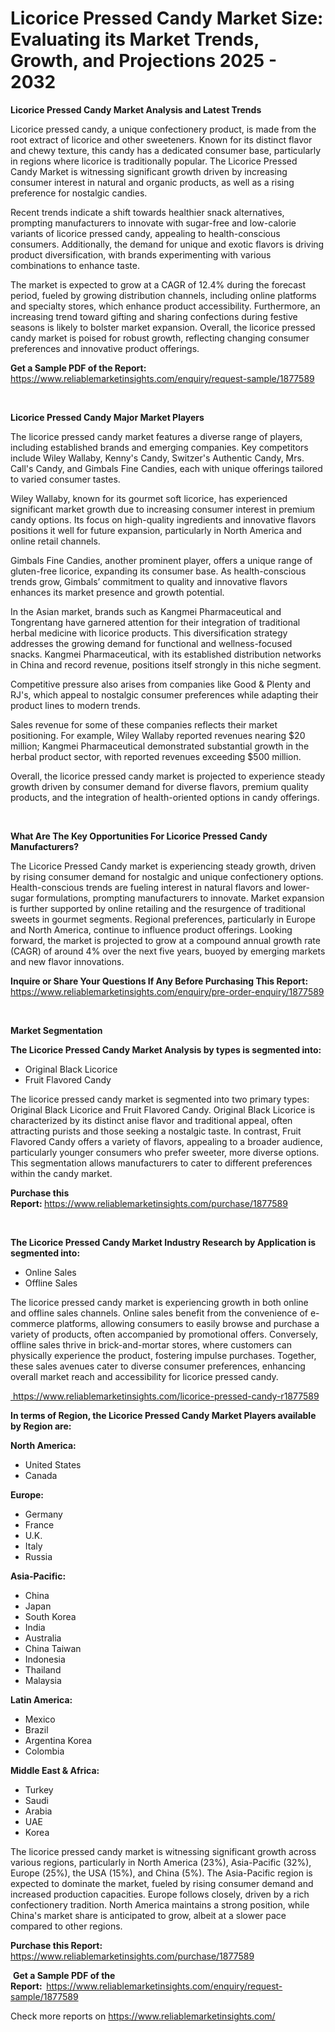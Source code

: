 <p><h1>Licorice Pressed Candy Market Size: Evaluating its Market Trends, Growth, and Projections 2025 - 2032</h1></p><p><strong>Licorice Pressed Candy Market Analysis and Latest Trends</strong></p>
<p><p>Licorice pressed candy, a unique confectionery product, is made from the root extract of licorice and other sweeteners. Known for its distinct flavor and chewy texture, this candy has a dedicated consumer base, particularly in regions where licorice is traditionally popular. The Licorice Pressed Candy Market is witnessing significant growth driven by increasing consumer interest in natural and organic products, as well as a rising preference for nostalgic candies.</p><p>Recent trends indicate a shift towards healthier snack alternatives, prompting manufacturers to innovate with sugar-free and low-calorie variants of licorice pressed candy, appealing to health-conscious consumers. Additionally, the demand for unique and exotic flavors is driving product diversification, with brands experimenting with various combinations to enhance taste.</p><p>The market is expected to grow at a CAGR of 12.4% during the forecast period, fueled by growing distribution channels, including online platforms and specialty stores, which enhance product accessibility. Furthermore, an increasing trend toward gifting and sharing confections during festive seasons is likely to bolster market expansion. Overall, the licorice pressed candy market is poised for robust growth, reflecting changing consumer preferences and innovative product offerings.</p></p>
<p><strong>Get a Sample PDF of the Report:&nbsp;</strong> <a href="https://www.reliablemarketinsights.com/enquiry/request-sample/1877589?utm_campaign=2252&utm_medium=2&utm_source=Github&utm_content=ia&utm_term=07042025&utm_id=licorice-pressed-candy">https://www.reliablemarketinsights.com/enquiry/request-sample/1877589</a></p>
<p>&nbsp;</p>
<p><strong>Licorice Pressed Candy Major Market Players</strong></p>
<p><p>The licorice pressed candy market features a diverse range of players, including established brands and emerging companies. Key competitors include Wiley Wallaby, Kenny's Candy, Switzer's Authentic Candy, Mrs. Call's Candy, and Gimbals Fine Candies, each with unique offerings tailored to varied consumer tastes. </p><p>Wiley Wallaby, known for its gourmet soft licorice, has experienced significant market growth due to increasing consumer interest in premium candy options. Its focus on high-quality ingredients and innovative flavors positions it well for future expansion, particularly in North America and online retail channels. </p><p>Gimbals Fine Candies, another prominent player, offers a unique range of gluten-free licorice, expanding its consumer base. As health-conscious trends grow, Gimbals’ commitment to quality and innovative flavors enhances its market presence and growth potential.</p><p>In the Asian market, brands such as Kangmei Pharmaceutical and Tongrentang have garnered attention for their integration of traditional herbal medicine with licorice products. This diversification strategy addresses the growing demand for functional and wellness-focused snacks. Kangmei Pharmaceutical, with its established distribution networks in China and record revenue, positions itself strongly in this niche segment.</p><p>Competitive pressure also arises from companies like Good & Plenty and RJ's, which appeal to nostalgic consumer preferences while adapting their product lines to modern trends. </p><p>Sales revenue for some of these companies reflects their market positioning. For example, Wiley Wallaby reported revenues nearing $20 million; Kangmei Pharmaceutical demonstrated substantial growth in the herbal product sector, with reported revenues exceeding $500 million. </p><p>Overall, the licorice pressed candy market is projected to experience steady growth driven by consumer demand for diverse flavors, premium quality products, and the integration of health-oriented options in candy offerings.</p></p>
<p>&nbsp;</p>
<p><strong>What Are The Key Opportunities For Licorice Pressed Candy Manufacturers?</strong></p>
<p><p>The Licorice Pressed Candy market is experiencing steady growth, driven by rising consumer demand for nostalgic and unique confectionery options. Health-conscious trends are fueling interest in natural flavors and lower-sugar formulations, prompting manufacturers to innovate. Market expansion is further supported by online retailing and the resurgence of traditional sweets in gourmet segments. Regional preferences, particularly in Europe and North America, continue to influence product offerings. Looking forward, the market is projected to grow at a compound annual growth rate (CAGR) of around 4% over the next five years, buoyed by emerging markets and new flavor innovations.</p></p>
<p><strong>Inquire or Share Your Questions If Any Before Purchasing This Report:</strong> <a href="https://www.reliablemarketinsights.com/enquiry/pre-order-enquiry/1877589?utm_campaign=2252&utm_medium=2&utm_source=Github&utm_content=ia&utm_term=07042025&utm_id=licorice-pressed-candy">https://www.reliablemarketinsights.com/enquiry/pre-order-enquiry/1877589</a></p>
<p>&nbsp;</p>
<p><strong>Market Segmentation</strong></p>
<p><strong>The Licorice Pressed Candy Market Analysis by types is segmented into:</strong></p>
<p><ul><li>Original Black Licorice</li><li>Fruit Flavored Candy</li></ul></p>
<p><p>The licorice pressed candy market is segmented into two primary types: Original Black Licorice and Fruit Flavored Candy. Original Black Licorice is characterized by its distinct anise flavor and traditional appeal, often attracting purists and those seeking a nostalgic taste. In contrast, Fruit Flavored Candy offers a variety of flavors, appealing to a broader audience, particularly younger consumers who prefer sweeter, more diverse options. This segmentation allows manufacturers to cater to different preferences within the candy market.</p></p>
<p><strong>Purchase this Report:&nbsp;</strong><a href="https://www.reliablemarketinsights.com/purchase/1877589?utm_campaign=2252&utm_medium=2&utm_source=Github&utm_content=ia&utm_term=07042025&utm_id=licorice-pressed-candy">https://www.reliablemarketinsights.com/purchase/1877589</a></p>
<p>&nbsp;</p>
<p><strong>The Licorice Pressed Candy Market Industry Research by Application is segmented into:</strong></p>
<p><ul><li>Online Sales</li><li>Offline Sales</li></ul></p>
<p><p>The licorice pressed candy market is experiencing growth in both online and offline sales channels. Online sales benefit from the convenience of e-commerce platforms, allowing consumers to easily browse and purchase a variety of products, often accompanied by promotional offers. Conversely, offline sales thrive in brick-and-mortar stores, where customers can physically experience the product, fostering impulse purchases. Together, these sales avenues cater to diverse consumer preferences, enhancing overall market reach and accessibility for licorice pressed candy.</p></p>
<p><a href="https://www.reliablemarketinsights.com/licorice-pressed-candy-r1877589?utm_campaign=2252&utm_medium=2&utm_source=Github&utm_content=ia&utm_term=07042025&utm_id=licorice-pressed-candy">&nbsp;https://www.reliablemarketinsights.com/licorice-pressed-candy-r1877589</a></p>
<p><strong>In terms of Region, the Licorice Pressed Candy Market Players available by Region are:</strong></p>
<p>
    <p> <strong> North America: </strong>
        <ul>
            <li>United States</li>
            <li>Canada</li>
        </ul>
        </p> 
    <p> <strong> Europe: </strong>
        <ul>
            <li>Germany</li>
            <li>France</li>
            <li>U.K.</li>
            <li>Italy</li>
            <li>Russia</li>
        </ul>
        </p> 
    <p> <strong> Asia-Pacific: </strong>
        <ul>
            <li>China</li>
            <li>Japan</li>
            <li>South Korea</li>
            <li>India</li>
            <li>Australia</li>
            <li>China Taiwan</li>
            <li>Indonesia</li>
            <li>Thailand</li>
            <li>Malaysia</li>
        </ul>
        </p> 
    <p> <strong> Latin America: </strong>
        <ul>
            <li>Mexico</li>
            <li>Brazil</li>
            <li>Argentina Korea</li>
            <li>Colombia</li>
        </ul>
        </p> 
    <p> <strong> Middle East & Africa: </strong>
        <ul>
            <li>Turkey</li>
            <li>Saudi</li>
            <li>Arabia</li>
            <li>UAE</li>
            <li>Korea</li>
        </ul>
    </p>
    </p>
<p><p>The licorice pressed candy market is witnessing significant growth across various regions, particularly in North America (23%), Asia-Pacific (32%), Europe (25%), the USA (15%), and China (5%). The Asia-Pacific region is expected to dominate the market, fueled by rising consumer demand and increased production capacities. Europe follows closely, driven by a rich confectionery tradition. North America maintains a strong position, while China's market share is anticipated to grow, albeit at a slower pace compared to other regions.</p></p>
<p><strong>Purchase this Report: </strong><a href="https://www.reliablemarketinsights.com/purchase/1877589?utm_campaign=2252&utm_medium=2&utm_source=Github&utm_content=ia&utm_term=07042025&utm_id=licorice-pressed-candy">https://www.reliablemarketinsights.com/purchase/1877589</a></p>
<p>&nbsp;<strong>Get a Sample PDF of the Report:&nbsp;&nbsp;</strong><a href="https://www.reliablemarketinsights.com/enquiry/request-sample/1877589?utm_campaign=2252&utm_medium=2&utm_source=Github&utm_content=ia&utm_term=07042025&utm_id=licorice-pressed-candy">https://www.reliablemarketinsights.com/enquiry/request-sample/1877589</a></p>
<p><strong></strong></p>
<p>Check more reports on <a href="https://www.reliablemarketinsights.com/?utm_campaign=2252&utm_medium=2&utm_source=Github&utm_content=ia&utm_term=07042025&utm_id=licorice-pressed-candy">https://www.reliablemarketinsights.com/</a></p>